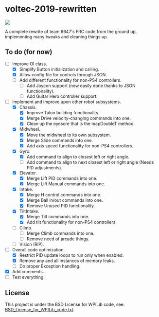 # voltec-2019-rewritten

<p align="left"><a  href="https://github.com/pacoito123/voltec-2019-rewritten"  target="_blank"><img  src="https://i.imgur.com/F4focyC.png"></a></p>

A complete rewrite of team 6647's FRC code from the ground up, implementing many tweaks and cleaning things up.

## To do (for now)

- [ ] Improve OI class.
	- [X] Simplify Button initialization and calling.
	- [X] Allow config file for controls through JSON.
	- [ ] Add different functionality for non-PS4 controllers.
		- [ ] Add Joycon support (now easily done thanks to JSON functionality).
		- [ ] Add Guitar Hero controller support.
- [ ] Implement and improve upon other robot subsystems.
	- [x] Chassis.
		- [x] Improve Talon building functionality.
		- [x] Merge Drive velocity-changing commands into one.
		- [x] Clean up the eyesore that is the mapDoubleT method.
	- [x] Midwheel.
		- [x] Move the midwheel to its own subsystem.
		- [x] Merge Slide commands into one.
		- [x] Add axis speed functionality for non-PS4 controllers.
	- [x] Gyro.
		- [x] Add command to align to closest left or right angle.
		- [ ] Add command to align to next closest left or right angle (Needs PID adjustments).
	- [x] Elevator.
		- [x] Merge Lift PID commands into one.
		- [x] Merge Lift Manual commands into one.
	- [x] Intake.
		- [x] Merge H control commands into one.
		- [x] Merge Ball in/out commands into one.
		- [x] Remove Unused PID functionality.
	- [x] TiltIntake.
		- [x] Merge Tilt commands into one.
		- [x] Add tilt functionality for non-PS4 controllers.
	- [ ] Climb.
		 - [ ] Merge Climb commands into one.
		 - [ ] Remove need of arcade thingy.
	- [ ] Vision (RIP).
- [ ] Overall code optimization.
	- [X] Restrict PID update loops to run only when enabled.
	- [X] Remove any and all instances of memory leaks.
	- [ ] Do proper Exception handling.
- [X] Add comments.
- [ ] Test everything.

## License

This project is under the BSD License for WPILib code, see: [BSD_License_for_WPILib_code.txt](BSD_License_for_WPILib_code.txt).
